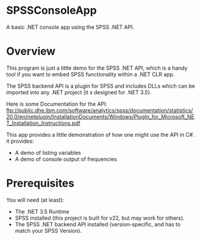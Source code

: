 SPSSConsoleApp
==============

A basic .NET console app using the SPSS .NET API.

Overview
====

This program is just a little demo for the SPSS .NET API, which is a handy tool if you want to embed SPSS functionality within a 
.NET CLR app. 

The SPSS backend API is a plugin for SPSS and includes DLLs which can be imported into any .NET project (it s designed for .NET 3.5).

Here is some Documentation for the API:
ftp://public.dhe.ibm.com/software/analytics/spss/documentation/statistics/20.0/en/netplugin/InstallationDocuments/Windows/PlugIn_for_Microsoft_NET_Installation_Instructions.pdf


This app provides a little demonstration of how one might use the API in C#. it provides: 

* A demo of listing variables
* A demo of console output of frequencies

Prerequisites
===

You will need (at least):

* The .NET 3.5 Runtime
* SPSS installed (this project is built for v22, but may work for others).
* The SPSS .NET backend API installed (version-specific, and has to match your SPSS Version).
